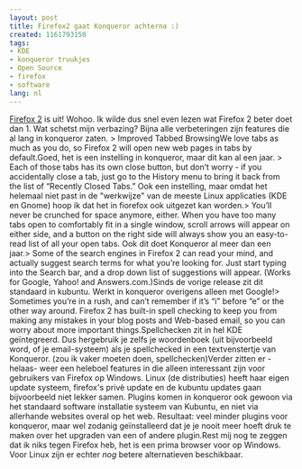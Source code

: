 ```yaml
---
layout: post
title: Firefox2 gaat Konqueror achterna :)
created: 1161793150
tags:
- KDE
- konqueror truukjes
- Open Source
- firefox
- software
lang: nl
---
```

[Firefox 2](http://www.mozilla.com/en-US/firefox/) is uit! Wohoo. Ik wilde dus snel even lezen wat Firefox 2 beter doet dan 1. Wat schetst mijn verbazing? Bijna alle verbeteringen zijn features die al lang in konqueror zaten. > Improved Tabbed BrowsingWe love tabs as much as you do, so Firefox 2 will open new web pages in tabs by default.Goed, het is een instelling in konqueror, maar dit kan al een jaar. > Each of those tabs has its own close button, but don’t worry - if you accidentally close a tab, just go to the History menu to bring it back from the list of “Recently Closed Tabs.” Ook een instelling, maar omdat het helemaal niet past in de "werkwijze" van de meeste Linux applicaties (KDE en Gnome) hoop ik dat het in fiorefox ook uitgezet kan worden.> You’ll never be crunched for space anymore, either. When you have too many tabs open to comfortably fit in a single window, scroll arrows will appear on either side, and a button on the right side will always show you an easy-to-read list of all your open tabs. Ook dit doet Konqueror al meer dan een jaar.> Some of the search engines in Firefox 2 can read your mind, and actually suggest search terms for what you’re looking for. Just start typing into the Search bar, and a drop down list of suggestions will appear. (Works for Google, Yahoo! and Answers.com.)Sinds de vorige release zit dit standaard in kubuntu. Werkt in konqueror overigens alleen met Google!> Sometimes you’re in a rush, and can’t remember if it’s “i” before “e” or the other way around. Firefox 2 has built-in spell checking to keep you from making any mistakes in your blog posts and Web-based email, so you can worry about more important things.Spellchecken zit in hel KDE geïntegreerd. Dus hergebruik je zelfs je woordenboek (uit bijvoorbeeld word, of je email-systeem) als je spellchecked in een textvenstertje van Konqueror. (zou ik vaker moeten doen, spellchecken)Verder zitten er -helaas- weer een heleboel features in die alleen interessant zijn voor gebruikers van Firefox op Windows. Linux (de distributies) heeft haar eigen update systeem, firefox's privè update en de kubuntu updates gaan bijvoorbeeld niet lekker samen.  Plugins komen in konqueror ook gewoon via het standaard software installatie systeem van Kubuntu, en niet via allerhande websites overal op het web. Resultaat: veel minder plugins voor konqueror, maar wel zodanig geïnstalleerd dat je je nooit meer hoeft druk te maken over het upgraden van een of andere plugin.Rest mij nog te zeggen dat ik niks tegen Firefox heb, het is een prima browser voor op Windows. Voor Linux zijn er echter _nog_ betere alternatieven beschikbaar. 
